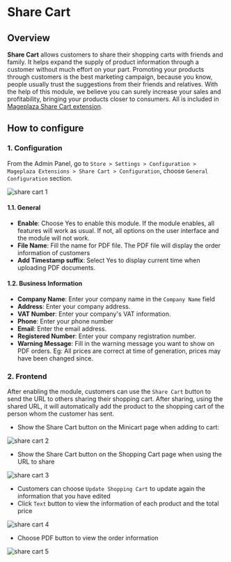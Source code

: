 # Share Cart
## Overview

**Share Cart** allows customers to share their shopping carts with friends and family. It helps expand the supply of product information through a customer without much effort on your part. Promoting your products through customers is the best marketing campaign, because you know, people usually trust the suggestions from their friends and relatives. With the help of this module, we believe you can surely increase your sales and profitability, bringing your products closer to consumers. All is included in [Mageplaza Share Cart extension]().


## How to configure
### 1. Configuration 

From the Admin Panel, go to `Store > Settings > Configuration > Mageplaza Extensions > Share Cart > Configuration`, choose `General Configuration` section.

![share cart 1](https://i.imgur.com/sZ5giNx.png)

#### 1.1. General

- **Enable**: Choose Yes to enable this module. If the module enables, all features will work as usual. If not, all options on the user interface and the module will not work.
- **File Name**: Fill the name for PDF file. The PDF file will display the order information of customers
- **Add Timestamp suffix**: Select Yes to display current time when uploading PDF documents.

#### 1.2. Business Information

- **Company Name**: Enter your company name in the `Company Name` field
- **Address**: Enter your company address.
- **VAT Number**: Enter your company's VAT information.
- **Phone**: Enter your phone number
- **Email**: Enter the email address.
- **Registered Number**: Enter your company registration number.
- **Warning Message**: Fill in the warning message you want to show on PDF orders. Eg: All prices are correct at time of generation, prices may have been changed since.

### 2. Frontend

After enabling the module, customers can use the `Share Cart` button to send the URL to others sharing their shopping cart. After sharing, using the shared URL, it will automatically add the product to the shopping cart of the person whom the customer has sent.

- Show the Share Cart button on the Minicart page when adding to cart:

![share cart 2](https://i.imgur.com/K3FrpU0.png)

- Show the Share Cart button on the Shopping Cart page when using the URL to share

![share cart 3](https://i.imgur.com/2WXJK43.png)

  - Customers can choose `Update Shopping Cart` to update again the information that you have edited
  - Click `Text` button to view the information of each product and the total price
  
  ![share cart 4](https://i.imgur.com/eCa4Ujp.png)
  
  - Choose PDF button to view the order information
  
  ![share cart 5](https://i.imgur.com/AVEjzOA.png)
  
  
  
  
  
  
  
  
  
  
  
